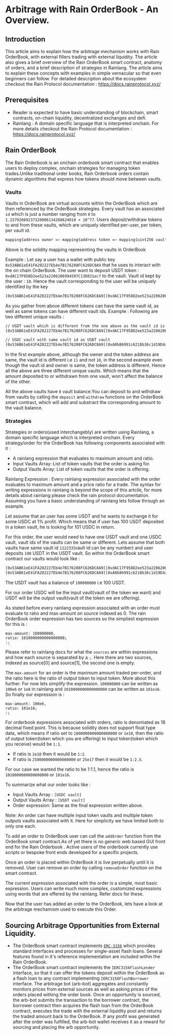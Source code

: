 # Arbitrage with Rain OrderBook - An Overview. 

## Introduction
This article aims to explain how the arbitrage mechanism works with Rain OrderBook, with external fillers trading with external liquidity.
The article also gives a brief overview of the Rain OrderBook smart contract, anatomy of orders, and a brief description of strategies in Rainlang. The article aims to explain these concepts with examples in simple vernacular so that even beginners can follow.
For detailed description about the ecosystem checkout the Rain Protocol documentation : <https://docs.rainprotocol.xyz/>

## Prerequisites
- Reader is expected to have basic understanding of blockchain, smart contracts, on-chain liquidity, decentralized exchanges and defi.
- Rainlang : A domain specific language that is interpreted onchain. For more details checkout the Rain Protocol documentation : <https://docs.rainprotocol.xyz/>
## Rain OrderBook
The Rain Orderbook is an onchain orderbook smart contract that enables users to deploy complex, onchain strategies for managing token trades.Unlike traditional order books, Rain Orderbook orders contain dynamic algorithms that express how tokens should move between vaults.

### Vaults
Vaults in OrderBook are virtual accounts within the OrderBook which are then referenced by the OrderBook strategies. Every vault has an associated `id` which is just a number ranging from `0` to `1.15792089237320006134268624010 × 10^77`. Users deposit/withdraw tokens to and from these vaults, which are uniquely identified per-user, per token, per vault id.
```sh
mapping(address owner => mapping(address token => mapping(uint256 vaultId => uint256 balance)))
```
Above is the solidity mapping representing the vaults in OrderBook

Example : 
Let say a user has a wallet with public key `0x53AB61eE41FA202227Eb4e7B176208FC626DC8A9` that he uses to interact with the on chain OrderBook.
The user want to deposit USDT token : `0xdAC17F958D2ee523a2206206994597C13D831ec7` to the vault.
Vault id kept by the user : `10`.
Hence the vault corresponding to the user will be uniquely identified by the key
```sh
[0x53AB61eE41FA202227Eb4e7B176208FC626DC8A9][0xdAC17F958D2ee523a2206206994597C13D831ec7][10] = 0
```
As you gather from above different tokens can have the same vault id, as well as same tokens can have different vault ids.
Example : Following are two different unique vaults : 
```sh
// USDT vault which is different from the one above as the vault id is different 
[0x53AB61eE41FA202227Eb4e7B176208FC626DC8A9][0xdAC17F958D2ee523a2206206994597C13D831ec7][11] = 0 

// USDC vault with same vault id as USDT vault
[0x53AB61eE41FA202227Eb4e7B176208FC626DC8A9][0xA0b86991c6218b36c1d19D4a2e9Eb0cE3606eB48][11] = 0
```  
In the first example above, although the owner and the token address are same, the vault id is different i.e `11` and not `10`, in the second example even though the vault id and owner is same, the token address is different. Hence all the above are three different unique vaults. Which means that the amount deposited to or withdrawn from one vault, won't affect the balance of the other. 

All the above vaults have `0` vault balance.You can deposit to and withdraw from vaults by calling the `deposit` and `withdraw` functions on the OrderBook smart contract, which will add and substract the corresponding amount to the vault balance.

### Strategies

Strategies or orders(used interchangebly) are written using Rainlang, a domain specific language which is interpreted onchain. Every strategy/order for the OrderBook has following components associated with it : 
- A rainlang expression that evaluates to maximum amount and ratio. 
- Input Vaults Array: List of token vaults that the order is asking for.
- Output Vaults Array: List of token vaults that the order is offering. 

Rainlang Expression : 
Every rainlang expression associated with the order evaluates to maximum amount and a price ratio for a trade. The syntax for writing expressions in rainlang is beyond the scope of this artcile, for more details about rainlang please check the rain protocol documentation. 
Assuming you have a basic understanding of rainlang lets follow through an example.


Let assume that an user has some USDT and he wants to exchange it for some USDC at 1% profit. Which means that if user has 100 USDT deposited in a token vault, he is looking for 101 USDC in return. 

For this order, the user would need to have one USDT vault and one USDC vault, vault ids of the vaults can be same or different. Lets assume that both vaults have same vault id `112233`(vault id can be any number) and user deposits `100` USDT in the USDT vault. So within the OrderBook smart contract our vaults would look like : 
```sh
[0x53AB61eE41FA202227Eb4e7B176208FC626DC8A9][0xdAC17F958D2ee523a2206206994597C13D831ec7][112233] = 100000000 
[0x53AB61eE41FA202227Eb4e7B176208FC626DC8A9][0xA0b86991c6218b36c1d19D4a2e9Eb0cE3606eB48][112233] = 0 

```
The USDT vault has a balance of `100000000` i.e 100 USDT. 

For our order USDC will be the input vault(vault of the token we want) and USDT will be the output vault(vault of the token we are offering).

As stated before every rainlang expression associated with an order must evaluate to ratio and max-amount on source indexed as 0. The rain OrderBook order expression has two sources so the simpliest expression for this is : 
```
max-amount: 100000000,
ratio: 1010000000000000000;
:;
```
Please refer to rainlang docs for what the `sources` are within expressions and how each source is separated by a `;`. Here there are two sources, indexed as source[0] and source[1], the second one is empty.

The `max-amount` for an order is the maximum amount traded per-order, and the ratio here is the ratio of output token to input token. More about this further. For now lets simplify the expression. `100000000` can be written as `100e6` or `1e8` in rainlang and `1010000000000000000` can be written as `101e16`. So finally our expression is : 
```
max-amount: 100e6,
ratio: 101e16;
:;
``` 
For orderbook expressions associated with orders, ratio is denomiated as 18 decimal fixed point. This is because solidity does not support float type data, which means if ratio set to `1000000000000000000` or `1e18`, then the ratio of output token(token which you are offering) to input token(token which you receive) would be `1:1`. 
- If ratio is `2e18` then it would be `1:2`.
- If ratio is `2500000000000000000` or `25e17` then it would be `1:2.5`.

For our case we wanted the ratio to be 1:1.1, hence the ratio is `1010000000000000000` or `101e16`. 

To summarize what our order looks like : 
- Input Vaults Array : `[USDC vault]`
- Output Vaults Array : `[USDT vault]`
- Order expression: Same as the final expression written above.

Note: An order can have multiple input token vaults and multiple token outputs vaults associated with it. Here for simplicity we have limited both to only one each. 

To add an order to OrderBook user can call the `addOrder` function from the OrderBook smart contract.As of yet there is no generic web based GUI front end for the Rain Orderbook . Active users of the orderbook currently use scripts or bespoke front ends developed for a specific projects.

Once an order is placed within OrderBook it is live perpetually until it is removed. User can remove an order by calling `removeOrder` function on the smart contract.  

The current expression associated with the order is a simple, most basic expression. Users can write much more complex, customized expressions using words that are offered by the rainlang. Refer docs for these. 

Now that the user has added an order to the OrderBook, lets have a look at the arbitrage mechamism used to execute this Order.

## Sourcing Arbitrage Opportunities from External Liquidity.
  
- The OrderBook smart contract implements [`ERC-3156`](https://eips.ethereum.org/EIPS/eip-3156) which provides standard interfaces and processes for single-asset flash loans. Several features found in it's reference implementation are included within the Rain OrderBook. 
- The OrderBook smart contract implements the `IERC3156FlashLender` interface, so that it can offer the tokens deposit within the OrderBook as a flash loan to any contract implementing `IERC3156FlashBorrower` interface. The arbitrage bot (arb-bot) aggregates and constantly monitors prices  from external sources as well as asking prices of the orders placed withing the order book. Once an opportunity is sourced, the arb-bot submits the transaction to the borrower contract, the borrower contract then acquires the flash loan from the OrderBook contract, executes the trade with the external liquidity pool and returns the traded amount back to the OrderBook. If any profit was generated after the order was fulfilled, the arb-bot wallet receives it as a reward for sourcing and placing the arb opportunity. 


